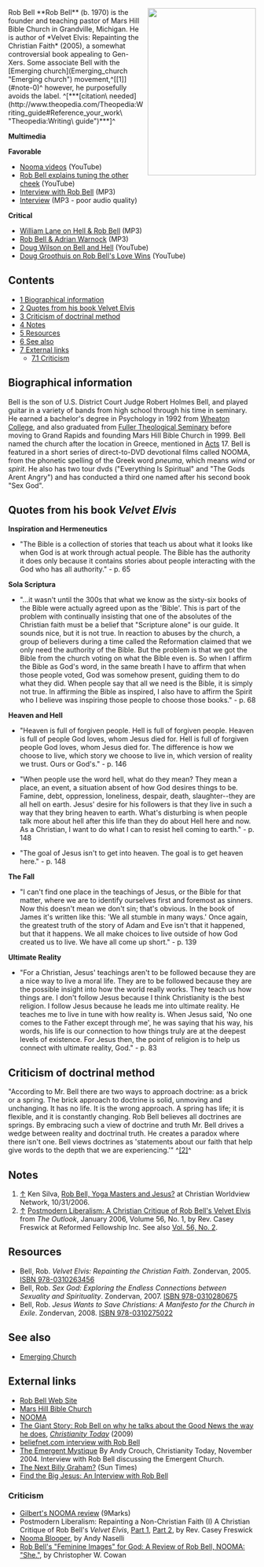 <img src="http://upload.wikimedia.org/wikipedia/commons/thumb/e/e2/Rob_Bell_2011_Shankbone.JPG/220px-Rob_Bell_2011_Shankbone.JPG" style="width: 220px;height:340px;float: right;margin-left: 8px;margin-bottom: 8px;" />
Rob Bell
**Rob Bell** (b. 1970) is the founder and teaching pastor of Mars
Hill Bible Church in Grandville, Michigan. He is author of
*Velvet Elvis: Repainting the Christian Faith* (2005), a somewhat
controversial book appealing to Gen-Xers. Some associate Bell with
the [Emerging church](Emerging_church "Emerging church")
movement,^[[1]](#note-0)^ however, he purposefully avoids the
label.
^[***[citation\ needed](http://www.theopedia.com/Theopedia:Writing_guide#Reference_your_work\ "Theopedia:Writing\ guide")***]^

**Multimedia**

**Favorable**

-   [Nooma videos](http://www.youtube.com/results?search_query=nooma&search=Search)
    (YouTube)
-   [Rob Bell explains tuning the other cheek](http://www.youtube.com/watch?v=I2O9PzuEru8)
    (YouTube)
-   [Interview with Rob Bell](http://theparish.typepad.com/parish/files/rob_bell.mp3)
    (MP3)
-   [Interview](http://www.quikblogs.com/audio/Rob_Bell_Interview.mp3)
    (MP3 - poor audio quality)

**Critical**

-   [William Lane on Hell & Rob Bell](http://www.rfmedia.org/RF_audio_video/RF_podcast/Rob_Bell_and_Hell.mp3)
    (MP3)
-   [Rob Bell & Adrian Warnock](http://media.premier.org.uk/unbelievable/57af5a35-8b49-4c58-b283-fe25e4fe2d97.mp3)
    (MP3)
-   [Doug Wilson on Bell and Hell](http://www.youtube.com/watch?v=dwfQX_0I9ec&feature=feedf)
    (YouTube)
-   [Doug Groothuis on Rob Bell's Love Wins](http://www.youtube.com/watch?v=UkW-clRb8FQ&feature=feedu)
    (YouTube)

## Contents

-   [1 Biographical information](#Biographical_information)
-   [2 Quotes from his book Velvet Elvis](#Quotes_from_his_book_Velvet_Elvis)
-   [3 Criticism of doctrinal method](#Criticism_of_doctrinal_method)
-   [4 Notes](#Notes)
-   [5 Resources](#Resources)
-   [6 See also](#See_also)
-   [7 External links](#External_links)
    -   [7.1 Criticism](#Criticism)


## Biographical information

Bell is the son of U.S. District Court Judge Robert Holmes Bell,
and played guitar in a variety of bands from high school through
his time in seminary. He earned a bachelor's degree in Psychology
in 1992 from [Wheaton College](Wheaton_College "Wheaton College"),
and also graduated from
[Fuller Theological Seminary](Fuller_Theological_Seminary "Fuller Theological Seminary")
before moving to Grand Rapids and founding Mars Hill Bible Church
in 1999. Bell named the church after the location in Greece,
mentioned in [Acts](Acts "Acts") 17. Bell is featured in a short
series of direct-to-DVD devotional films called NOOMA, from the
phonetic spelling of the Greek word *pneuma*, which means *wind* or
*spirit*. He also has two tour dvds ("Everything Is Spiritual" and
"The Gods Arent Angry") and has conducted a third one named after
his second book "Sex God".

## Quotes from his book *Velvet Elvis*

**Inspiration and Hermeneutics**

-   "The Bible is a collection of stories that teach us about what
    it looks like when God is at work through actual people. The Bible
    has the authority it does only because it contains stories about
    people interacting with the God who has all authority." - p. 65

**Sola Scriptura**

-   "...it wasn't until the 300s that what we know as the sixty-six
    books of the Bible were actually agreed upon as the 'Bible'. This
    is part of the problem with continually insisting that one of the
    absolutes of the Christian faith must be a belief that "Scripture
    alone" is our guide. It sounds nice, but it is not true. In
    reaction to abuses by the church, a group of believers during a
    time called the Reformation claimed that we only need the authority
    of the Bible. But the problem is that we got the Bible from the
    church voting on what the Bible even is. So when I affirm the Bible
    as God's word, in the same breath I have to affirm that when those
    people voted, God was somehow present, guiding them to do what they
    did. When people say that all we need is the Bible, it is simply
    not true. In affirming the Bible as inspired, I also have to affirm
    the Spirit who I believe was inspiring those people to choose those
    books." - p. 68

**Heaven and Hell**

-   "Heaven is full of forgiven people. Hell is full of forgiven
    people. Heaven is full of people God loves, whom Jesus died for.
    Hell is full of forgiven people God loves, whom Jesus died for. The
    difference is how we choose to live, which story we choose to live
    in, which version of reality we trust. Ours or God's." - p. 146

-   "When people use the word hell, what do they mean? They mean a
    place, an event, a situation absent of how God desires things to
    be. Famine, debt, oppression, loneliness, despair, death,
    slaughter--they are all hell on earth. Jesus' desire for his
    followers is that they live in such a way that they bring heaven to
    earth. What's disturbing is when people talk more about hell after
    this life than they do about Hell here and now. As a Christian, I
    want to do what I can to resist hell coming to earth." - p. 148

-   "The goal of Jesus isn't to get into heaven. The goal is to get
    heaven here." - p. 148

**The Fall**

-   "I can't find one place in the teachings of Jesus, or the Bible
    for that matter, where we are to identify ourselves first and
    foremost as sinners. Now this doesn't mean we don't sin; that's
    obvious. In the book of James it's written like this: 'We all
    stumble in many ways.' Once again, the greatest truth of the story
    of Adam and Eve isn't that it happened, but that it happens. We all
    make choices to live outside of how God created us to live. We have
    all come up short." - p. 139

**Ultimate Reality**

-   "For a Christian, Jesus' teachings aren't to be followed
    because they are a nice way to live a moral life. They are to be
    followed because they are the possible insight into how the world
    really works. They teach us how things are. I don't follow Jesus
    because I think Christianity is the best religion. I follow Jesus
    because he leads me into ultimate reality. He teaches me to live in
    tune with how reality is. When Jesus said, 'No one comes to the
    Father except through me', he was saying that his way, his words,
    his life is our connection to how things truly are at the deepest
    levels of existence. For Jesus then, the point of religion is to
    help us connect with ultimate reality, God." - p. 83

## Criticism of doctrinal method

"According to Mr. Bell there are two ways to approach doctrine: as
a brick or a spring. The brick approach to doctrine is solid,
unmoving and unchanging. It has no life. It is the wrong approach.
A spring has life; it is flexible, and it is constantly changing.
Rob Bell believes all doctrines are springs. By embracing such a
view of doctrine and truth Mr. Bell drives a wedge between reality
and doctrinal truth. He creates a paradox where there isn't one.
Bell views doctrines as 'statements about our faith that help give
words to the depth that we are experiencing.'" ^[[2]](#note-1)^

## Notes

1.  [↑](#ref-0) Ken Silva,
    [Rob Bell, Yoga Masters and Jesus?](http://www.christianworldviewnetwork.com/article.php/1212/Ken_Silva)
    at Christian Worldview Network, 10/31/2006.
2.  [↑](#ref-1)
    [Postmodern Liberalism: A Christian Critique of Rob Bell's Velvet Elvis](http://www.reformedfellowship.net/articles/freswick_casey_jan06_v56_n01.htm)
    from *The Outlook*, January 2006, Volume 56, No. 1, by Rev. Casey
    Freswick at Reformed Fellowship Inc. See also
    [Vol. 56, No. 2](http://www.reformedfellowship.net/articles/freswick_casey_feb06_v56_n02.htm).

## Resources

-   Bell, Rob. *Velvet Elvis: Repainting the Christian Faith*.
    Zondervan, 2005.
    [ISBN 978-0310263456](http://www.theopedia.com/Special:BookSources/9780310263456)
-   Bell, Rob.
    *Sex God: Exploring the Endless Connections between Sexuality and Spirituality*.
    Zondervan, 2007.
    [ISBN 978-0310280675](http://www.theopedia.com/Special:BookSources/9780310280675)
-   Bell, Rob.
    *Jesus Wants to Save Christians: A Manifesto for the Church in Exile*.
    Zondervan, 2008.
    [ISBN 978-0310275022](http://www.theopedia.com/Special:BookSources/9780310275022)

## See also

-   [Emerging Church](Emerging_Church "Emerging Church")

## External links

-   [Rob Bell Web Site](http://www.robbell.com/)
-   [Mars Hill Bible Church](http://www.marshill.org/)
-   [NOOMA](http://www.nooma.com)
-   [The Giant Story: Rob Bell on why he talks about the Good News the way he does](http://www.christianitytoday.com/ct/article_print.html?id=81195),
    *[Christianity Today](Christianity_Today "Christianity Today")*
    (2009)
-   [beliefnet.com interview with Rob Bell](http://www.beliefnet.com/story/172/story_17290_1.html)
-   [The Emergent Mystique](http://www.christianitytoday.com/ct/2004/011/12.36.html)
    By Andy Crouch, Christianity Today, November 2004. Interview with
    Rob Bell discussing the Emergent Church.
-   [The Next Billy Graham?](http://www.suntimes.com/output/news/cst-nws-nooma04.html)
    (Sun Times)
-   [Find the Big Jesus: An Interview with Rob Bell](http://www.beliefnet.com/story/172/story_17290_1.html)

### Criticism

-   [Gilbert's NOOMA review](http://blog.9marks.org/2008/02/gilberts-nooma.html)
    (9Marks)
-   Postmodern Liberalism: Repainting a Non-Christian Faith (I) A
    Christian Critique of Rob Bell's *Velvet Elvis*,
    [Part 1](http://www.reformedfellowship.net/articles/freswick_casey_jan06_v56_n01.htm),
    [Part 2](http://www.reformedfellowship.net/articles/freswick_casey_feb06_v56_n02.htm),
    by Rev. Casey Freswick
-   [Nooma Blooper](http://andynaselli.com/theology/nooma-blooper),
    by Andy Naselli
-   [Rob Bell's "Feminine Images" for God: A Review of Rob Bell, NOOMA: "She."](http://www.cbmw.org/Journal/Vol-14-No-1/Rob-Bell-s-Feminine-Images-for-God),
    by Christopher W. Cowan



